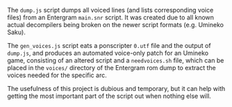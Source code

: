 The `dump.js` script dumps all voiced lines (and lists corresponding voice files) from an Entergram `main.snr` script.
It was created due to all known actual decompilers being broken on the newer script formats (e.g. Umineko Saku).

The `gen_voices.js` script eats a ponscripter `0.utf` file and the output of `dump.js`, and produces an automated voice-only patch for an Umineko game, consisting of an altered script and a `needvoices.sh` file, which can be placed in the `voices/` directory of the Entergram rom dump to extract the voices needed for the specific arc.

The usefulness of this project is dubious and temporary, but it can help with getting the most important part of the script out when nothing else will.
